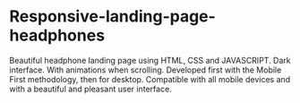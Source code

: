 # Responsive-landing-page-headphones
Beautiful headphone landing page using HTML, CSS and JAVASCRIPT.
Dark interface.
With animations when scrolling.
Developed first with the Mobile First methodology, then for desktop.
Compatible with all mobile devices and with a beautiful and pleasant user interface.
